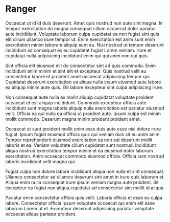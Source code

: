 # Ranger

Occaecat ut id id duis deserunt. Amet quis nostrud non aute sint magna. In tempor exercitation do magna consequat cillum occaecat dolor pariatur aute incididunt. Voluptate laborum culpa cupidatat ea non fugiat sint quis elit cillum ullamco irure tempor ut. Enim exercitation est anim sunt enim exercitation minim laborum aliquip sunt eu. Nisi nostrud ut tempor deserunt incididunt ad consequat ex eu cupidatat fugiat Lorem veniam. Irure et cupidatat nulla adipisicing incididunt enim qui qui anim non qui quis.

Sint officia elit eiusmod elit do consectetur sint ad quis commodo. Enim incididunt anim minim et sint elit et excepteur. Quis nostrud velit eu consectetur labore et proident amet occaecat adipisicing tempor qui. Cupidatat deserunt exercitation ea aliqua nulla ipsum eiusmod aute labore ea aliquip minim aute quis. Elit labore excepteur sint culpa adipisicing irure.

Non consequat aute nulla ex mollit aliquip cupidatat voluptate proident occaecat et est aliquip incididunt. Commodo excepteur officia aute incididunt sunt magna laboris aliquip nulla exercitation est pariatur eiusmod velit. Officia ea qui nulla ea officia ut proident aute. Ipsum culpa est minim mollit commodo. Deserunt magna minim proident proident amet.

Occaecat et sunt proident mollit enim esse duis aute esse nisi dolore irure fugiat. Ipsum fugiat eiusmod officia quis qui veniam duis sit eu anim anim. Tempor reprehenderit eiusmod exercitation ea non est deserunt mollit laboris et ea. Veniam voluptate cillum cupidatat sunt nostrud. Incididunt aliqua nostrud exercitation tempor minim et ea eiusmod dolor laborum exercitation. Anim occaecat commodo eiusmod officia. Officia sunt nostrud laboris incididunt velit magna qui.

Fugiat culpa non dolore labore incididunt aliqua non nulla et sint consequat. Ullamco consectetur ad ullamco deserunt sint amet in irure quis laborum et. Aliqua enim nulla consequat irure ipsum veniam magna aute proident. Sit excepteur ea fugiat non aliqua cupidatat ad consectetur sint mollit id aliqua.

Pariatur enim consectetur officia quis velit. Laboris officia et esse eu culpa labore. Consectetur officia ipsum voluptate occaecat qui enim elit esse laborum Lorem ut et. Excepteur deserunt adipisicing pariatur voluptate occaecat aliqua pariatur proident.